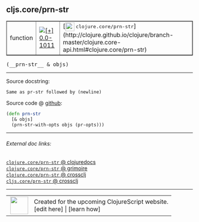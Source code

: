 ## cljs.core/prn-str



 <table border="1">
<tr>
<td>function</td>
<td><a href="https://github.com/cljsinfo/cljs-api-docs/tree/0.0-1011"><img valign="middle" alt="[+] 0.0-1011" title="Added in 0.0-1011" src="https://img.shields.io/badge/+-0.0--1011-lightgrey.svg"></a> </td>
<td>
[<img height="24px" valign="middle" src="http://i.imgur.com/1GjPKvB.png"> <samp>clojure.core/prn-str</samp>](http://clojure.github.io/clojure/branch-master/clojure.core-api.html#clojure.core/prn-str)
</td>
</tr>
</table>


 <samp>
(__prn-str__ & objs)<br>
</samp>

---





Source docstring:

```
Same as pr-str followed by (newline)
```


Source code @ [github](https://github.com/clojure/clojurescript/blob/r1847/src/cljs/cljs/core.cljs#L6667-L6670):

```clj
(defn prn-str
  [& objs]
  (prn-str-with-opts objs (pr-opts)))
```

<!--
Repo - tag - source tree - lines:

 <pre>
clojurescript @ r1847
└── src
    └── cljs
        └── cljs
            └── <ins>[core.cljs:6667-6670](https://github.com/clojure/clojurescript/blob/r1847/src/cljs/cljs/core.cljs#L6667-L6670)</ins>
</pre>

-->

---



###### External doc links:

[`clojure.core/prn-str` @ clojuredocs](http://clojuredocs.org/clojure.core/prn-str)<br>
[`clojure.core/prn-str` @ grimoire](http://conj.io/store/v1/org.clojure/clojure/1.7.0-beta3/clj/clojure.core/prn-str/)<br>
[`clojure.core/prn-str` @ crossclj](http://crossclj.info/fun/clojure.core/prn-str.html)<br>
[`cljs.core/prn-str` @ crossclj](http://crossclj.info/fun/cljs.core.cljs/prn-str.html)<br>

---

 <table>
<tr><td>
<img valign="middle" align="right" width="48px" src="http://i.imgur.com/Hi20huC.png">
</td><td>
Created for the upcoming ClojureScript website.<br>
[edit here] | [learn how]
</td></tr></table>

[edit here]:https://github.com/cljsinfo/cljs-api-docs/blob/master/cljsdoc/cljs.core/prn-str.cljsdoc
[learn how]:https://github.com/cljsinfo/cljs-api-docs/wiki/cljsdoc-files

<!--

This information was too distracting to show to readers, but I'll leave it
commented here since it is helpful to:

- pretty-print the data used to generate this document
- and show how to retrieve that data



The API data for this symbol:

```clj
{:ns "cljs.core",
 :name "prn-str",
 :signature ["[& objs]"],
 :history [["+" "0.0-1011"]],
 :type "function",
 :full-name-encode "cljs.core/prn-str",
 :source {:code "(defn prn-str\n  [& objs]\n  (prn-str-with-opts objs (pr-opts)))",
          :title "Source code",
          :repo "clojurescript",
          :tag "r1847",
          :filename "src/cljs/cljs/core.cljs",
          :lines [6667 6670]},
 :full-name "cljs.core/prn-str",
 :clj-symbol "clojure.core/prn-str",
 :docstring "Same as pr-str followed by (newline)"}

```

Retrieve the API data for this symbol:

```clj
;; from Clojure REPL
(require '[clojure.edn :as edn])
(-> (slurp "https://raw.githubusercontent.com/cljsinfo/cljs-api-docs/catalog/cljs-api.edn")
    (edn/read-string)
    (get-in [:symbols "cljs.core/prn-str"]))
```

-->
